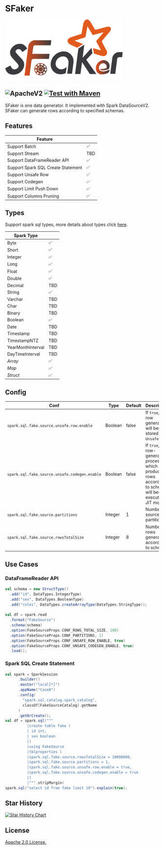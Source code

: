 # SFaker
<img src="docs/logo/sfaker_logo.svg" alt="SFaker logo" height="200px" align="center" />


![ApacheV2](https://img.shields.io/badge/license-Apache--2.0-blue)
[![Test with Maven](https://github.com/IcarusDB/SFaker/actions/workflows/maven_test.yml/badge.svg)](https://github.com/IcarusDB/SFaker/actions/workflows/maven_test.yml)
---
SFaker is one data generator. It implemented with Spark DataSourceV2. SFaker can generate rows according to specified schemas. 

## Features
| Feature                             |     |
|-------------------------------------|-----|
| Support Batch                       | ✅   |
| Support Stream                      | TBD |
| Support DataFrameReader API         | ✅   |
| Support Spark SQL Create Statement  | ✅   |
| Support Unsafe Row                  | ✅   |
| Support Codegen                     | ✅   |
| Support Limit Push Down             | ✅   |
| Support Columns Pruning             | ✅   |

## Types
Support spark sql types, more details about types click [here](https://spark.apache.org/docs/latest/sql-ref-datatypes.html).

| Spark Type        |     |
|-------------------|-----|
| Byte              | ✅   |
| Short             | ✅   |
| Integer           | ✅   |
| Long              | ✅   |
| Float             | ✅   |
| Double            | ✅   |
| Decimal           | TBD |
| String            | ✅   |
| Varchar           | TBD |
| Char              | TBD |
| Binary            | TBD |
| Boolean           | ✅   |
| Date              | TBD |
| Timestamp         | TBD |
| TimestampNTZ      | TBD |
| YearMonthInterval | TBD |
| DayTimeInterval   | TBD |
| *Array*           | ✅   |
| *Map*             | ✅   |
| *Struct*          | ✅   |

## Config

| Conf                                          | Type     | Default | Description                                                                                                   |
|-----------------------------------------------|----------|---------|---------------------------------------------------------------------------------------------------------------|
| `spark.sql.fake.source.unsafe.row.enable`     | Boolean  | false   | If `true`, all row generated will been stored in `UnsafeRow`.                                                 |
| `spark.sql.fake.source.unsafe.codegen.enable` | Boolean  | false   | If `true`, the row-generated process, which produce rows according to schema, will been executed in JIT mode. |
| `spark.sql.fake.source.partitions`            | Integer  | 1       | Number of source partitions.                                                                                  |
| `spark.sql.fake.source.rowsTotalSize`         | Integer  | 8       | Number of rows generated according to schema.                                                                 |

## Use Cases
### DataFrameReader API
```scala
val schema = new StructType()
  .add("id", DataTypes.IntegerType)
  .add("sex", DataTypes.BooleanType)
  .add("roles", DataTypes.createArrayType(DataTypes.StringType));

val df = spark.read
  .format("FakeSource")
  .schema(schema)
  .option(FakeSourceProps.CONF_ROWS_TOTAL_SIZE, 100)
  .option(FakeSourceProps.CONF_PARTITIONS, 1)
  .option(FakeSourceProps.CONF_UNSAFE_ROW_ENABLE, true)
  .option(FakeSourceProps.CONF_UNSAFE_CODEGEN_ENABLE, true)
  .load();
```
### Spark SQL Create Statement
```scala
val spark = SparkSession
      .builder()
      .master("local[*]")
      .appName("Case0")
      .config(
        "spark.sql.catalog.spark_catalog",
        classOf[FakeSourceCatalog].getName
      )
      .getOrCreate();
val df = spark.sql("""
          |create table fake (
          | id int,
          | sex boolean
          |)
          |using FakeSource
          |tblproperties (
          |spark.sql.fake.source.rowsTotalSize = 10000000,
          |spark.sql.fake.source.partitions = 1,
          |spark.sql.fake.source.unsafe.row.enable = true,
          |spark.sql.fake.source.unsafe.codegen.enable = true
          |)
          |""".stripMargin)
spark.sql("select id from fake limit 10").explain(true);
```

## Star History
[![Star History Chart](https://api.star-history.com/svg?repos=IcarusDB/SFaker&type=Date)](https://star-history.com/#IcarusDB/SFaker&Date) 

## License
[Apache 2.0 License.](LICENSE)
